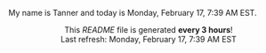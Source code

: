 My name is Tanner and today is Monday, February 17, 7:39 AM EST.

<p align="center">This <i>README</i> file is generated <b>every 3 hours</b>!</br>Last refresh: Monday, February 17, 7:39 AM EST<br /></p>
